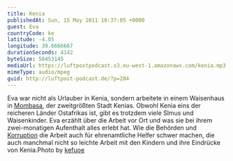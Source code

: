 ```yaml
---
title: Kenia
publishedAt: Sun, 15 May 2011 10:37:05 +0000
guest: Eva
countryCode: ke
latitude: -4.05
longitude: 39.6666667
durationSeconds: 4142
byteSize: 58453145
mediaUrl: https://luftpostpodcast.s3.eu-west-1.amazonaws.com/kenia.mp3
mimeType: audio/mpeg
guid: http://luftpost-podcast.de/?p=284
---
```


Eva war nicht als Urlauber in Kenia, sondern arbeitete in einem Waisenhaus in [Mombasa](http://de.wikipedia.org/wiki/Mombasa), der zweitgrößten Stadt Kenias. Obwohl Kenia eins der reicheren Länder Ostafrikas ist, gibt es trotzdem viele Slmus und Waisenkinder. Eva erzählt über die Arbeit vor Ort und was sie bei ihrem zwei-monatigen Aufenthalt alles erlebt hat. Wie die Behörden und [Korruption](http://www.taz.de/1/politik/afrika/artikel/1/das-geschaeft-mit-dem-hunger/) die Arbeit auch für ehrenamtliche Helfer schwer machen, die auch manchmal nicht so leichte Arbeit mit den Kindern und ihre Eindrücke von Kenia.Photo by [kefuoe](http://www.flickr.com/photos/bigheadedbrownie/190321330/)
